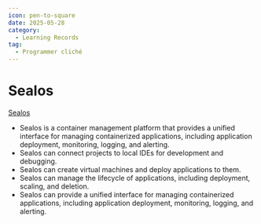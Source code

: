 ```yaml
---
icon: pen-to-square
date: 2025-05-28
category:
  - Learning Records
tag:
  - Programmer cliché
---
```


# Sealos
[Sealos](https://usw.sealos.io/)
- Sealos is a container management platform that provides a unified interface for managing containerized applications, including application deployment, monitoring, logging, and alerting.
- Sealos can connect projects to local IDEs for development and debugging.
- Sealos can create virtual machines and deploy applications to them.
- Sealos can manage the lifecycle of applications, including deployment, scaling, and deletion.
- Sealos can provide a unified interface for managing containerized applications, including application deployment, monitoring, logging, and alerting.
